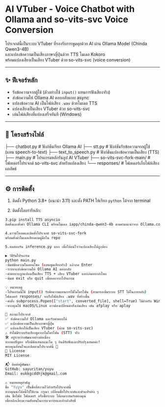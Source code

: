 # AI VTuber - Voice Chatbot with Ollama and so-vits-svc Voice Conversion

โปรเจกต์นี้เป็นระบบ VTuber ที่รองรับการพูดคุยด้วย AI ผ่าน Ollama Model (Chinda Qwen3-4B)  
และแปลงข้อความเป็นเสียงภาษาญี่ปุ่นด้วย TTS โมเดล Kokoro  
พร้อมแปลงเสียงเป็นเสียง VTuber ด้วย so-vits-svc (voice conversion)

---

## ✨ ฟีเจอร์หลัก

- รับข้อความจากผู้ใช้ (ตัวอย่างใช้ `input()` แทนการฟังเสียงจริง)  
- ส่งข้อความให้ Ollama AI ตอบกลับแบบ async  
- แปลงข้อความ AI เป็นไฟล์เสียง `.wav` ด้วยโมเดล TTS  
- แปลงเสียงเป็นเสียง VTuber ด้วย so-vits-svc  
- เล่นไฟล์เสียงที่แปลงเสร็จทันที (Windows)

---

## 📁 โครงสร้างไฟล์
├── chatbot.py # ฟังก์ชันเรียก Ollama AI
├── stt.py # ฟังก์ชันรับข้อความจากผู้ใช้ (แทน speech-to-text)
├── text_to_speech.py # ฟังก์ชันแปลงข้อความเป็นเสียง (TTS)
├── main.py # โปรแกรมหลักรันลูป AI VTuber
├── so-vits-svc-fork-main/ # โฟลเดอร์โปรเจกต์ so-vits-svc สำหรับแปลงเสียง
└── responses/ # โฟลเดอร์เก็บไฟล์เสียงผลลัพธ์


---

## ⚙️ การติดตั้ง

1. ติดตั้ง Python 3.8+ (แนะนำ 3.11) และตั้ง PATH ให้เรียก `python` ได้จาก terminal

2. ติดตั้งไลบรารีหลัก:
```bash
3.pip install TTS asyncio
ติดตั้งและตั้งค่า Ollama CLI พร้อมโมเดล iapp/chinda-qwen3-4b ตามคำแนะนำจาก Ollama.com

4.ดาวน์โหลดและติดตั้งโปรเจกต์ so-vits-svc-fork
พร้อมตั้งค่าโมเดลเสียงตามคู่มือใน repo

5.ทดสอบรัน inference.py แยก เพื่อให้แน่ใจว่าแปลงเสียงได้ถูกต้อง

▶️ วิธีรันโปรแกรม
python main.py
-พิมพ์ข้อความในคอนโซล (แทนพูดเสียงจริง) แล้วกด Enter
-ระบบจะส่งข้อความให้ Ollama AI ตอบกลับ
-คำตอบจะถูกแปลงเป็นเสียง TTS + เสียง VTuber และเล่นออกลำโพง
-พิมพ์ exit หรือ quit เพื่อออกจากโปรแกรม

💡 หมายเหตุ
-โปรแกรมนี้ใช้ input() รับข้อความแทนการใช้ไมโครโฟน (สามารถเพิ่มระบบ STT ได้ในภายหลัง)
โฟลเดอร์ responses/ จะเก็บไฟล์เสียง .wav ที่สร้างขึ้น
-คำสั่ง subprocess.Popen(["start", converted_file], shell=True) ใช้สำหรับ Windows
-หากคุณใช้ macOS/Linux อาจต้องเปลี่ยนคำสั่งเล่นเสียง เช่น afplay หรือ aplay

🚧 สถานะโปรเจกต์
✅ ส่งข้อความไป Ollama และรับคำตอบได้
✅ แปลงข้อความเป็นเสียงภาษาญี่ปุ่น
✅ แปลงเสียงให้เป็นเสียง VTuber (ผ่าน so-vits-svc)
⚠️ ยังไม่มีระบบรับเสียงพูดจากไมโครโฟน (STT) จริง
🛠 อยู่ระหว่างพัฒนาอย่างต่อเนื่อง
หากพบปัญหา หรือมีข้อเสนอแนะใด ๆ ยินดีรับฟังและปรับปรุงเสมอค่ะ!
ขอบคุณที่สนใจและติดตามโปรเจกต์นี้ 🙏
📝 License
MIT License

📬 ติดต่อผู้พัฒนา
GitHub: sayuritan/yuyu
Email: eukkgcddhjk@gmail.com

⚠️ หมายเหตุสำคัญ
ชื่อ "Yuyu" เป็นชื่อที่สงวนไว้สำหรับโปรเจกต์นี้
หากคุณนำโค้ดนี้ไปใช้งาน กรุณา เปลี่ยนชื่อโปรเจกต์และตัวแปรต่าง ๆ
เช่น ชื่อไฟล์ โฟลเดอร์ หรือชื่อระบบ ให้เหมาะสมกับของคุณ
เพื่อหลีกเลี่ยงความสับสนในการแจกจ่ายและอ้างอิงสิทธิ์
